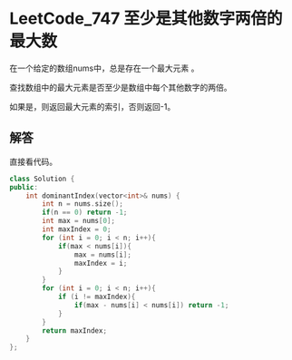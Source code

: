 # LeetCode_747 至少是其他数字两倍的最大数
在一个给定的数组nums中，总是存在一个最大元素 。

查找数组中的最大元素是否至少是数组中每个其他数字的两倍。

如果是，则返回最大元素的索引，否则返回-1。

## 解答
直接看代码。
```C++
class Solution {
public:
    int dominantIndex(vector<int>& nums) {
        int n = nums.size();
        if(n == 0) return -1;
        int max = nums[0];
        int maxIndex = 0;
        for (int i = 0; i < n; i++){
            if(max < nums[i]){
                max = nums[i];
                maxIndex = i;
            }
        }
        for (int i = 0; i < n; i++){
            if (i != maxIndex){
                if(max - nums[i] < nums[i]) return -1;
            }
        }
        return maxIndex;
    }
};
```